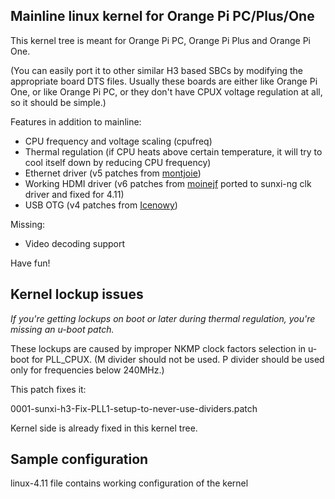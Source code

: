 Mainline linux kernel for Orange Pi PC/Plus/One
-----------------------------------------------

This kernel tree is meant for Orange Pi PC, Orange Pi Plus
and Orange Pi One.

(You can easily port it to other similar H3 based SBCs by modifying the
appropriate board DTS files. Usually these boards are either like Orange Pi One,
or like Orange Pi PC, or they don't have CPUX voltage regulation at all, so it
should be simple.)

Features in addition to mainline:

- CPU frequency and voltage scaling (cpufreq)
- Thermal regulation (if CPU heats above certain temperature, it will try to cool itself down by reducing CPU frequency)
- Ethernet driver (v5 patches from [montjoie](https://github.com/montjoie/linux/commits/sun8i-emac-wip-v5))
- Working HDMI driver (v6 patches from [moinejf](http://moinejf.free.fr/opi2/) ported to sunxi-ng clk driver and fixed for 4.11)
- USB OTG (v4 patches from [Icenowy](https://groups.google.com/forum/m/#!topic/linux-sunxi/CgyTjm5BD-I))

Missing:

- Video decoding support

Have fun!

Kernel lockup issues
--------------------

*If you're getting lockups on boot or later during thermal regulation,
you're missing an u-boot patch.*

These lockups are caused by improper NKMP clock factors selection
in u-boot for PLL_CPUX. (M divider should not be used. P divider
should be used only for frequencies below 240MHz.)

This patch fixes it:

  0001-sunxi-h3-Fix-PLL1-setup-to-never-use-dividers.patch

Kernel side is already fixed in this kernel tree.

Sample configuration
--------------------

linux-4.11 file contains working configuration of the kernel
